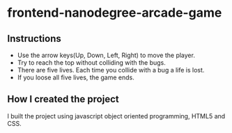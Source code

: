
frontend-nanodegree-arcade-game
===============================

## Instructions
- Use the arrow keys(Up, Down, Left, Right) to move the player.
- Try to reach the top without colliding with the bugs.
- There are five lives. Each time you collide with a bug a life is lost. 
- If you loose all five lives, the game ends.

## How I created the project
I built the project using javascript object oriented programming, HTML5 and CSS.
